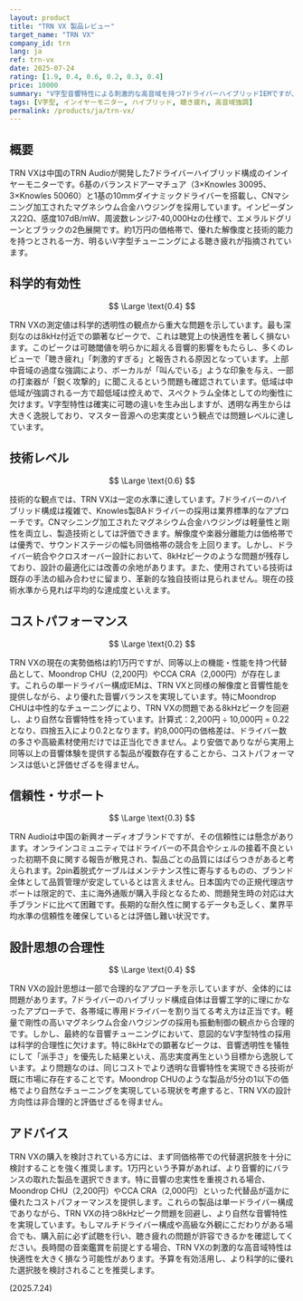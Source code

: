 ```yaml
---
layout: product
title: "TRN VX 製品レビュー"
target_name: "TRN VX"
company_id: trn
lang: ja
ref: trn-vx
date: 2025-07-24
rating: [1.9, 0.4, 0.6, 0.2, 0.3, 0.4]
price: 10000
summary: "V字型音響特性による刺激的な高音域を持つ7ドライバーハイブリッドIEMですが、8kHzピークによる聴き疲れと、より安価な代替品の存在により科学的有効性とコストパフォーマンスで課題があります"
tags: [V字型, インイヤーモニター, ハイブリッド, 聴き疲れ, 高音域強調]
permalink: /products/ja/trn-vx/
---
```

## 概要

TRN VXは中国のTRN Audioが開発した7ドライバーハイブリッド構成のインイヤーモニターです。6基のバランスドアーマチュア（3×Knowles 30095、3×Knowles 50060）と1基の10mmダイナミックドライバーを搭載し、CNマシニング加工されたマグネシウム合金ハウジングを採用しています。インピーダンス22Ω、感度107dB/mW、周波数レンジ7-40,000Hzの仕様で、エメラルドグリーンとブラックの2色展開です。約1万円の価格帯で、優れた解像度と技術的能力を持つとされる一方、明るいV字型チューニングによる聴き疲れが指摘されています。

## 科学的有効性

$$ \Large \text{0.4} $$

TRN VXの測定値は科学的透明性の観点から重大な問題を示しています。最も深刻なのは8kHz付近での顕著なピークで、これは聴覚上の快適性を著しく損ないます。このピークは可聴閾値を明らかに超える音響的影響をもたらし、多くのレビューで「聴き疲れ」「刺激的すぎる」と報告される原因となっています。上部中音域の過度な強調により、ボーカルが「叫んでいる」ような印象を与え、一部の打楽器が「鋭く攻撃的」に聞こえるという問題も確認されています。低域は中低域が強調される一方で超低域は控えめで、スペクトラム全体としての均衡性に欠けます。V字型特性は確実に可聴の違いを生み出しますが、透明な再生からは大きく逸脱しており、マスター音源への忠実度という観点では問題レベルに達しています。

## 技術レベル

$$ \Large \text{0.6} $$

技術的な観点では、TRN VXは一定の水準に達しています。7ドライバーのハイブリッド構成は複雑で、Knowles製BAドライバーの採用は業界標準的なアプローチです。CNマシニング加工されたマグネシウム合金ハウジングは軽量性と剛性を両立し、製造技術としては評価できます。解像度や楽器分離能力は価格帯では優秀で、サウンドステージの幅も同価格帯の競合を上回ります。しかし、ドライバー統合やクロスオーバー設計において、8kHzピークのような問題が残存しており、設計の最適化には改善の余地があります。また、使用されている技術は既存の手法の組み合わせに留まり、革新的な独自技術は見られません。現在の技術水準から見れば平均的な達成度といえます。

## コストパフォーマンス

$$ \Large \text{0.2} $$

TRN VXの現在の実勢価格は約1万円ですが、同等以上の機能・性能を持つ代替品として、Moondrop CHU（2,200円）やCCA CRA（2,000円）が存在します。これらの単一ドライバー構成IEMは、TRN VXと同様の解像度と音響性能を提供しながら、より優れた音響バランスを実現しています。特にMoondrop CHUは中性的なチューニングにより、TRN VXの問題である8kHzピークを回避し、より自然な音響特性を持っています。計算式：2,200円 ÷ 10,000円 = 0.22となり、四捨五入により0.2となります。約8,000円の価格差は、ドライバー数の多さや高級素材使用だけでは正当化できません。より安価でありながら実用上同等以上の音響体験を提供する製品が複数存在することから、コストパフォーマンスは低いと評価せざるを得ません。

## 信頼性・サポート

$$ \Large \text{0.3} $$

TRN Audioは中国の新興オーディオブランドですが、その信頼性には懸念があります。オンラインコミュニティではドライバーの不具合やシェルの接着不良といった初期不良に関する報告が散見され、製品ごとの品質にはばらつきがあると考えられます。2pin着脱式ケーブルはメンテナンス性に寄与するものの、ブランド全体として品質管理が安定しているとは言えません。日本国内での正規代理店サポートは限定的で、主に海外通販が購入手段となるため、問題発生時の対応は大手ブランドに比べて困難です。長期的な耐久性に関するデータも乏しく、業界平均水準の信頼性を確保しているとは評価し難い状況です。

## 設計思想の合理性

$$ \Large \text{0.4} $$

TRN VXの設計思想は一部で合理的なアプローチを示していますが、全体的には問題があります。7ドライバーのハイブリッド構成自体は音響工学的に理にかなったアプローチで、各帯域に専用ドライバーを割り当てる考え方は正当です。軽量で剛性の高いマグネシウム合金ハウジングの採用も振動制御の観点から合理的です。しかし、最終的な音響チューニングにおいて、意図的なV字型特性の採用は科学的合理性に欠けます。特に8kHzでの顕著なピークは、音響透明性を犠牲にして「派手さ」を優先した結果といえ、高忠実度再生という目標から逸脱しています。より問題なのは、同じコストでより透明な音響特性を実現できる技術が既に市場に存在することです。Moondrop CHUのような製品が5分の1以下の価格でより自然なチューニングを実現している現状を考慮すると、TRN VXの設計方向性は非合理的と評価せざるを得ません。

## アドバイス

TRN VXの購入を検討されている方には、まず同価格帯での代替選択肢を十分に検討することを強く推奨します。1万円という予算があれば、より音響的にバランスの取れた製品を選択できます。特に音響の忠実性を重視される場合、Moondrop CHU（2,200円）やCCA CRA（2,000円）といった代替品が遥かに優れたコストパフォーマンスを提供します。これらの製品は単一ドライバー構成でありながら、TRN VXの持つ8kHzピーク問題を回避し、より自然な音響特性を実現しています。もしマルチドライバー構成や高級な外観にこだわりがある場合でも、購入前に必ず試聴を行い、聴き疲れの問題が許容できるかを確認してください。長時間の音楽鑑賞を前提とする場合、TRN VXの刺激的な高音域特性は快適性を大きく損なう可能性があります。予算を有効活用し、より科学的に優れた選択肢を検討されることを推奨します。

(2025.7.24)
